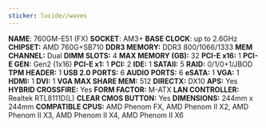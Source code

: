 ```yaml
---
sticker: lucide//waves
---
```

**NAME**: 760GM-E51 (FX)
**SOCKET**: AM3+
**BASE CLOCK**: up to 2.6GHz
**CHIPSET:** AMD 760G+SB710
**DDR3 MEMORY:** DDR3 800/1066/1333
**MEM CHANNEL:** Dual
**DIMM SLOTS:** 4
**MAX MEMORY (GB):** 32
**PCI-E x16:** 1
**PCI-E GEN:** Gen2 (1x16)
**PCI-E x1:** 1
**PCI:** 2
**IDE:** 1
**SATAII:** 5
**RAID:** 0/1/0+1/JBOD
**TPM HEADER:** 1
**USB 2.0 PORTS:** 6
**AUDIO PORTS:** 6
**eSATA:** 1
**VGA:** 1
**HDMI:** 1
**DVI:** 1
**VGA MAX SHARE MEM:** 512
**DIRECTX:** DX10
**APS:** Yes
**HYBRID CROSSFIRE:** Yes
**FORM FACTOR:** M-ATX
**LAN CONTROLLER:** Realtek RTL8111D(L)
**CLEAR CMOS BUTTON:** Yes
**DIMENSIONS:** 244mm x 244mm
**COMPATIBLE CPUS:** AMD Phenom FX, AMD Phenom II X2, AMD Phenom II X3, AMD Phenom II X4, AMD Phenom II X6
